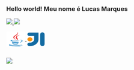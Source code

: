 ### Hello world! Meu nome é Lucas Marques

<div>
  <a href="https://github.com/marques67">
  <img height="180em" src="https://github-readme-stats.vercel.app/api?username=marques67&show_icons=true&theme=dark&include_all_commits=true&count_private=false"/>
  <img height="180em" src="https://github-readme-stats.vercel.app/api/top-langs/?username=marques67&layout=compact&langs_count=7&theme=dark"/>
</div>

  <div style="display: inline_block"><br>
    <img align="center" alt="Lucas-Java" height="40" width="50" src="https://raw.githubusercontent.com/devicons/devicon/master/icons/java/java-original.svg">
    <img align="center" alt="Lucas-Intellij" height="40" width="50" src="https://raw.githubusercontent.com/devicons/devicon/master/icons/intellij/intellij-original.svg">
</div>

  ##
  
  <div>
    <a href="www.linkedin.com/in/marques67" target="_blank"><img src="https://img.shields.io/badge/-LinkedIn-%230077B5?style=for-the-badge&logo=linkedin&logoColor=white" target="_blank"></a> 
  </div>
